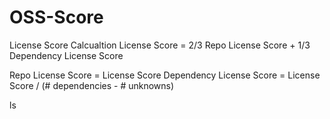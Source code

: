 # OSS-Score



License Score Calcualtion
License Score = 2/3 Repo License Score + 1/3 Dependency License Score

Repo License Score = License Score Dependency License Score = License Score / (# dependencies - # unknowns)

ls